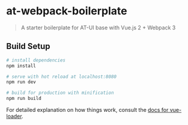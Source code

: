 
# at-webpack-boilerplate

> A starter boilerplate for AT-UI base with Vue.js 2 + Webpack 3

## Build Setup

```bash
# install dependencies
npm install

# serve with hot reload at localhost:8080
npm run dev

# build for production with minification
npm run build
```

For detailed explanation on how things work, consult the [docs for vue-loader](http://vuejs.github.io/vue-loader).